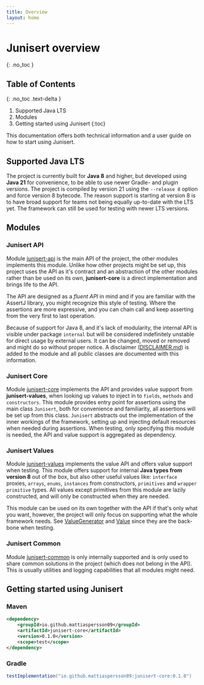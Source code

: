 ```yaml
---
title: Overview
layout: home
---
```


# Junisert overview
{: .no_toc }

## Table of Contents
{: .no_toc .text-delta }

1. Supported Java LTS
2. Modules
3. Getting started using Junisert
{:toc}

This documentation offers both technical information and a user guide on how to start using Junisert.

## Supported Java LTS

The project is currently built for **Java 8** and higher, but developed using **Java 21** for convenience, to be able to
use newer Gradle- and plugin versions. The project is compiled by version 21 using the `--release 8` option
and force version 8 bytecode. The reason support is starting at version 8 is to have broad support for teams 
not being equally up-to-date with the LTS yet. The framework can still be used for testing with newer LTS versions.

## Modules

### Junisert API

Module [junisert-api](https://github.com/mattiaspersson09/junisert/tree/main/junisert-api) is the main API 
of the project, the other modules implements this module.
Unlike how other projects might be set up, this project uses the API as it's contract and an abstraction of the other 
modules rather than be used on its own, **junisert-core** is a direct implementation and brings life to the API.

The API are designed as a *fluent API* in mind and if you are familiar with the AssertJ library, you might recognize this 
style of testing. Where the assertions are more expressive, and you can chain call and keep asserting from the very first to last operation.

Because of support for Java 8, and it's lack of modularity, the internal API is visible under package `internal` 
but will be considered indefinitely unstable for direct usage by external users. It can be changed, moved or removed 
and might do so without proper notice. A disclaimer ([DISCLAIMER.md](https://github.com/mattiaspersson09/junisert/blob/main/junisert-api/DISCLAIMER.md))
is added to the module and all public classes are documented with this information.

### Junisert Core

Module [junisert-core](https://github.com/mattiaspersson09/junisert/tree/main/junisert-core) implements the API and 
provides value support from **junisert-values**, when looking up values to inject in to `fields`, `methods` and `constructors`.
This module provides entry point for assertions using the main class `Junisert`, both for convenience and familiarity,
all assertions will be set up from this class.
`Junisert` abstracts out the implementation of the inner workings of the framework, setting up and injecting default resources 
when needed during assertions. When testing, only specifying this module is needed, the API and value support is aggregated 
as dependency.

### Junisert Values

Module [junisert-values](https://github.com/mattiaspersson09/junisert/tree/main/junisert-values) implements the value 
API and offers value support when testing. This module offers support for internal **Java types from version 8** out of the box,
but also other useful values like: `interface` proxies, `arrays`, `enums`, `instances` from constructors, `primitives`
and `wrapper primitive` types. All values except primitives from this module are lazily constructed, and will only be constructed 
when they are needed.

This module can be used on its own together with the API if that's only what you want,
however, the project will only focus on supporting what the whole framework needs.
See [ValueGenerator](https://github.com/mattiaspersson09/junisert/blob/main/junisert-api/src/main/java/io/github/mattiaspersson09/junisert/api/value/ValueGenerator.java)
and
[Value](https://github.com/mattiaspersson09/junisert/blob/main/junisert-api/src/main/java/io/github/mattiaspersson09/junisert/api/value/Value.java)
since they are the back-bone when testing.

### Junisert Common

Module [junisert-common](https://github.com/mattiaspersson09/junisert/tree/main/junisert-common) is only internally supported 
and is only used to share common solutions in the project (which does not belong in the API). This is 
usually utilities and logging capabilities that all modules might need.

## Getting started using Junisert

### Maven

```xml
<dependency>
    <groupId>io.github.mattiaspersson09</groupId>
    <artifactId>junisert-core</artifactId>
    <version>0.1.0</version>
    <scope>test</scope>
</dependency>
```

### Gradle

```groovy
testImplementation("io.github.mattiaspersson09:junisert-core:0.1.0")
```
